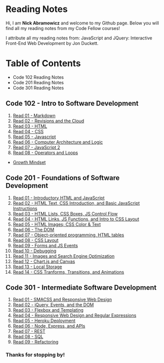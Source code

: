 # Reading Notes

Hi, I am **Nick Abramowicz** and welcome to my Github page. Below you will find all my reading notes from my Code Fellow courses!

I attribute all my reading notes from: JavaScript and JQuery: Interactive Front-End Web Development by Jon Duckett.

# Table of Contents
- Code 102 Reading Notes
- Code 201 Reading Notes
- Code 301 Reading Notes

## Code 102 - Intro to Software Development 

1. [Read 01 - Markdown](markdown.md)
2. [Read 02 - Revisions and the Cloud](revisions_and_cloud.md)
3. [Read 03 - HTML](webpages_html.md)
4. [Read 04 - CSS](css.md)
5. [Read 05 - Javascript](javascript.md)
6. [Read 06 - Computer Architecture and Logic](computerlogic.md)
7. [Read 07 - JavaScript 2](javascript_2.md)
8. [Read 08 - Operators and Loops](operators_loops.md)

- [Growth Mindset](growthmindset.md)

## Code 201 - Foundations of Software Development

1. [Read 01 - Introductory HTML and JavaScript](class-01.md)
2. [Read 02 - HTML Text, CSS Introduction, and Basic JavaScript Instructions](class-02.md)
3. [Read 03 - HTML Lists, CSS Boxes, JS Control Flow](class-03.md)
4. [Read 04 - HTML Links, JS Functions, and Intro to CSS Layout](class-04.md)
5. [Read 05 - HTML Images; CSS Color & Text](class-5.md)
6. [Read 06 - The DOM](class-06.md)
7. [Read 07 - Object-oriented programming, HTML tables](class-07.md)
8. [Read 08 - CSS Layout](class-08.md)
9. [Read 09 - Forms and JS Events](read-09.md)
10. [Read 10 - Debugging](class-10.md)
11. [Read 11 - Images and Search Engine Optimization](class-11.md)
12. [Read 12 - Chart.js and Canvas](class-12.md)
13. [Read 13 - Local Storage](class-13.md)
14. [Read 14 - CSS Tranforms, Transitions, and Animations](class-14.md)

## Code 301 - Intermediate Software Development

1. [Read 01 - SMACSS and Responsive Web Design](class01-reading.md)
2. [Read 02 - jQuery, Events, and the DOM](class02-reading.md)
3. [Read 03 - Flexbox and Templating](class03-reading.md)
4. [Read 04 - Responsive Web Design and Regular Expressions](class04-reading.md)
5. [Read 05 - Heroku Deployment](class05-reading.md)
6. [Read 06 - Node, Express, and APIs](class06-reading.md)
7. [Read 07 - REST](class07-reading.md)
8. [Read 08 - SQL](class08-reading.md)
9. [Read 09 - Refactoring](class09-reading.md)

### Thanks for stopping by!
